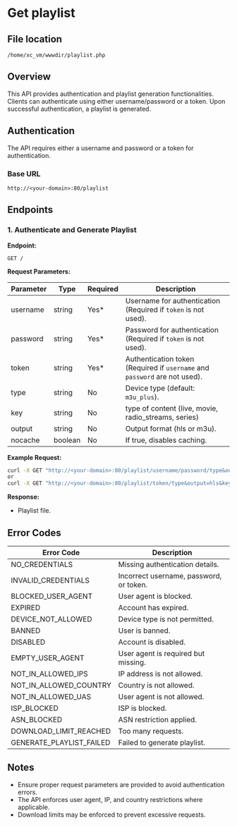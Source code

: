 # Get playlist

## File location
```
/home/xc_vm/wwwdir/playlist.php
```

## Overview
This API provides authentication and playlist generation functionalities. Clients can authenticate using either username/password or a token. Upon successful authentication, a playlist is generated.

## Authentication
The API requires either a username and password or a token for authentication.

### Base URL
```
http://<your-domain>:80/playlist
```

## Endpoints

### 1. Authenticate and Generate Playlist
**Endpoint:**
```
GET /
```

**Request Parameters:**

| Parameter   | Type     | Required | Description |
|------------|----------|----------|-------------|
| username   | string   | Yes*     | Username for authentication (Required if `token` is not used). |
| password   | string   | Yes*     | Password for authentication (Required if `token` is not used). |
| token      | string   | Yes*     | Authentication token (Required if `username` and `password` are not used). |
| type       | string   | No       | Device type (default: `m3u_plus`). |
| key        | string   | No       | type of content (live, movie, radio_streams, series) |
| output     | string   | No       | Output format (hls or m3u). |
| nocache    | boolean  | No       | If true, disables caching. |


**Example Request:**
```sh
curl -X GET "http://<your-domain>:80/playlist/username/password/type&output=hls&key=live"
or
curl -X GET "http://<your-domain>:80/playlist/token/type&output=hls&key=live"
```

**Response:**
- Playlist file.

## Error Codes

| Error Code                 | Description |
|----------------------------|-------------|
| NO_CREDENTIALS             | Missing authentication details. |
| INVALID_CREDENTIALS        | Incorrect username, password, or token. |
| BLOCKED_USER_AGENT         | User agent is blocked. |
| EXPIRED                    | Account has expired. |
| DEVICE_NOT_ALLOWED         | Device type is not permitted. |
| BANNED                     | User is banned. |
| DISABLED                   | Account is disabled. |
| EMPTY_USER_AGENT           | User agent is required but missing. |
| NOT_IN_ALLOWED_IPS         | IP address is not allowed. |
| NOT_IN_ALLOWED_COUNTRY     | Country is not allowed. |
| NOT_IN_ALLOWED_UAS         | User agent is not allowed. |
| ISP_BLOCKED                | ISP is blocked. |
| ASN_BLOCKED                | ASN restriction applied. |
| DOWNLOAD_LIMIT_REACHED     | Too many requests. |
| GENERATE_PLAYLIST_FAILED   | Failed to generate playlist. |

## Notes
- Ensure proper request parameters are provided to avoid authentication errors.
- The API enforces user agent, IP, and country restrictions where applicable.
- Download limits may be enforced to prevent excessive requests.

